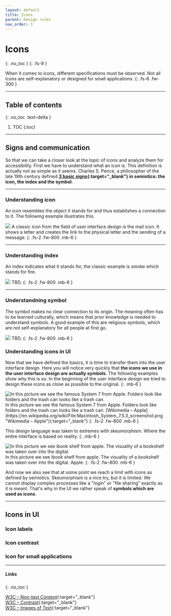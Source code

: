 ```yaml
---
layout: default
title: Icons
parent: Design rules
nav_order: 3
---
```


# Icons
{: .no_toc }
{: .fs-9 }

When it comes to icons, different specifications must be observed. Not all icons are self-explanatory or designed for small applications. 
{: .fs-6 .fw-300 }

---

## Table of contents
{: .no_toc .text-delta }

1. TOC
{:toc}

---

## Signs and communication
So that we can take a closer look at the topic of icons and analyze them for accessibility. First we have to understand what an icon is. This definition is actually not as simple as it seems. Charles S. Peirce, a philosopher of the late 19th century defined **[3 basic signs](https://plato.stanford.edu/entries/peirce-semiotics/ "Stanford Encyclopedia of Philosophy – Peirce’s Theory of Signs"){:target="_blank"} in semiotics: the icon, the index and the symbol.**

---

### Understanding icon
An icon resembles the object it stands for and thus establishes a connection to it. The following example illustrates this.

![](//placehold.it/800x200)
A classic icon from the field of user interface design is the mail icon. It shows a letter and creates the link to the physical letter and the sending of a message.
{: .fs-2 .fw-800 .mb-6 }

---

### Understanding index
An index indicates what it stands for, the classic example is smoke which stands for fire.

![](//placehold.it/800x200)
TBD.
{: .fs-2 .fw-800 .mb-6 }


---

### Understandning symbol
The symbol makes no clear connection to its origin. The meaning often has to be learned culturally, which means that prior knowledge is needed to understand symbols. A good example of this are religious symbols, which are not self-explanatory for all people at first go.

![](//placehold.it/800x200)
TBD.
{: .fs-2 .fw-800 .mb-6 }

### Understanding icons in UI
Now that we have defined the basics, it is time to transfer them into the user interface design. Here you will notice very quickly that **the icons we use in the user interface design are actually symbols**. The following examples show why this is so. In the beginning of the user interface design we tried to design these icons as close as possible to the original.
{: .mb-6 }

<img src="{{ '/assets/images/icons/system_7.png' | prepend: site.baseurl }}" alt="In this picture we see the famous System 7 from Apple. Folders look like folders and the trash can looks like a trash can." title="In this picture we see the famous System 7 from Apple. Folders look like folders and the trash can looks like a trash can."/>
In this picture we see the famous System 7 from Apple. Folders look like folders and the trash can looks like a trash can.
[Wikimedia – Apple](https://en.wikipedia.org/wiki/File:Macintosh_System_7.5.3_screenshot.png "Wikimedia – Apple"){:target="_blank"}
{: .fs-2 .fw-800 .mb-6 }

This design language was taken to extremes with skeumorphism. Where the entire interface is based on reality.
{: .mb-6 }

<img src="{{ '/assets/images/icons/ibook.png' | prepend: site.baseurl }}" alt="In this picture we see ibook shelf from apple. The visuality of a bookshelf was taken over into the digital." title="In this picture we see ibook shelf from apple. The visuality of a bookshelf was taken over into the digital."/>
In this picture we see ibook shelf from apple. The visuality of a bookshelf was taken over into the digital. Apple.
{: .fs-2 .fw-800 .mb-6 }

And now we also see that at some point we reach a limit with icons as defined by semiotics. Skeumorphism is a nice try, but it is limited. We cannot display complex processes like a "login" or "file sharing" exactly as it is meant. That's why in the UI we rather speak of **symbols which are used as icons**. 

---
## Icons in UI

### Icon labels

### Icon contrast

### Icon for small applications

---

##### Links
{: .no_toc }

[W3C – Non-text Content](https://www.w3.org/WAI/WCAG21/quickref/?versions=2.0#non-text-content "W3C – Non-text Content"){:target="_blank"} <br>
[W3C – Contrast](https://www.w3.org/WAI/WCAG21/quickref/?versions=2.0#contrast-minimum "W3C – Contrast"){:target="_blank"} <br>
[W3C – Images of Text](https://www.w3.org/WAI/WCAG21/quickref/?versions=2.0#images-of-text "W3C – Images of Text"){:target="_blank"} <br>



